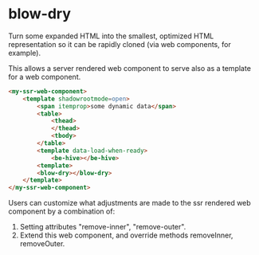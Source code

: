 # blow-dry

Turn some expanded HTML into the smallest, optimized HTML representation so it can be rapidly cloned (via web components, for example).

This allows a server rendered web component to serve also as a template for a web component.

```html
<my-ssr-web-component>
    <template shadowrootmode=open>
        <span itemprop>some dynamic data</span>
        <table>
            <thead>
            </thead>
            <tbody>
        </table>
        <template data-load-when-ready>
            <be-hive></be-hive>
        <template>
        <blow-dry></blow-dry>
    </template>
</my-ssr-web-component>
```

Users can customize what adjustments are made to the ssr rendered web component by a combination of:

1.  Setting attributes "remove-inner", "remove-outer".
2.  Extend this web component, and override methods removeInner, removeOuter.